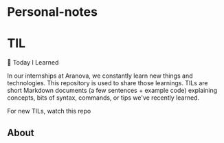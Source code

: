 # Personal-notes

# TIL

📝 Today I Learned

In our internships at Aranova, we constantly learn new things and technologies. This repository is used to share those learnings.
TILs are short Markdown documents (a few sentences + example code) explaining concepts, bits of syntax, commands, or tips we've recently learned.

For new TILs, watch this repo

## About
